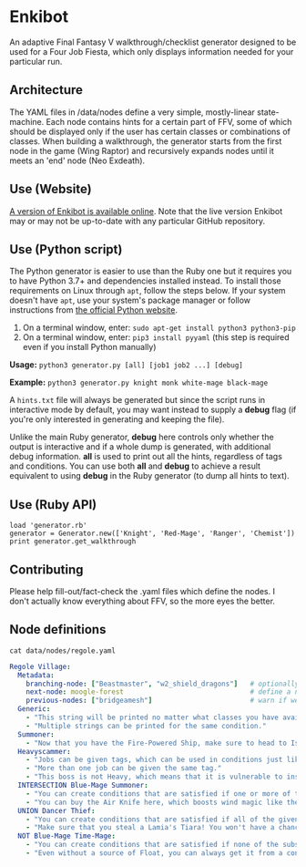 # Enkibot
An adaptive Final Fantasy V walkthrough/checklist generator designed to be used for a Four Job Fiesta, which only displays information needed for your particular run.

## Architecture
The YAML files in /data/nodes define a very simple, mostly-linear state-machine. Each node contains hints for a certain part of FFV, some of which should be displayed only if the user has certain classes or combinations of classes. When building a walkthrough, the generator starts from the first node in the game (Wing Raptor) and recursively expands nodes until it meets an 'end' node (Neo Exdeath).

## Use (Website)

[A version of Enkibot is available online](http://enkibot.herokuapp.com/). Note that the live version Enkibot may or may not be up-to-date with any particular GitHub repository.

## Use (Python script)
The Python generator is easier to use than the Ruby one but it requires you to have Python 3.7+ and dependencies installed instead. To install those requirements on Linux through `apt`, follow the steps below. If your system doesn't have `apt`, use your system's package manager or follow instructions from [the official Python website](https://www.python.org/downloads/).

1. On a terminal window, enter: `sudo apt-get install python3 python3-pip`
2. On a terminal window, enter: `pip3 install pyyaml` (this step is required even if you install Python manually)

**Usage:** `python3 generator.py [all] [job1 job2 ...] [debug]`

**Example:** `python3 generator.py knight monk white-mage black-mage`

A `hints.txt` file will always be generated but since the script runs in interactive mode by default, you may want instead to supply a **debug** flag (if you're only interested in generating and keeping the file).

Unlike the main Ruby generator, **debug** here controls only whether the output is interactive and if a whole dump is generated, with additional debug information. **all** is used to print out all the hints, regardless of tags and conditions. You can use both **all** and **debug** to achieve a result equivalent to using **debug** in the Ruby generator (to dump all hints to text).

## Use (Ruby API)
```
load 'generator.rb'
generator = Generator.new(['Knight', 'Red-Mage', 'Ranger', 'Chemist'])
print generator.get_walkthrough
```

## Contributing
Please help fill-out/fact-check the .yaml files which define the nodes. I don't actually know everything about FFV, so the more eyes the better.

## Node definitions
```
cat data/nodes/regole.yaml
```
```yaml
Regole Village:
  Metadata:
    branching-node: ["Beastmaster", "w2_shield_dragons"]   # optionally define a node to expand if a certain condition is met
    next-node: moogle-forest                               # define a node to expand if no branching-nodes are triggered
    previous-nodes: ["bridgeamesh"]                        # warn if we arrived at this node from outside this list
  Generic:
    - "This string will be printed no matter what classes you have available."
    - "Multiple strings can be printed for the same condition."
  Summoner:
    - "Now that you have the Fire-Powered Ship, make sure to head to Istory and pick up Ramuh."
  Heavyscammer:
    - "Jobs can be given tags, which can be used in conditions just like job names."
    - "More than one job can be given the same tag."
    - "This boss is not Heavy, which means that it is vulnerable to instant death and petrify effects, among others."
  INTERSECTION Blue-Mage Summoner:
    - "You can create conditions that are satisfied if one or more of the given conditions are fulfilled."
    - "You can buy the Air Knife here, which boosts wind magic like the Aero line of spells and Syldra."
  UNION Dancer Thief:
    - "You can create conditions that are satisfied if all of the given conditions are fulfilled."
    - "Make sure that you steal a Lamia's Tiara! You won't have a chance to after beating Archeoavis."
  NOT Blue-Mage Time-Mage:
    - "You can create conditions that are satisfied if none of the subsequent conditions are fulfilled."
    - "Even without a source of Float, you can always get it from a confused Gaelicat on North Mountain."
```
